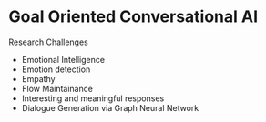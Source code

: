 # Goal Oriented Conversational AI
Research Challenges
- Emotional Intelligence
- Emotion detection
- Empathy
- Flow Maintainance
- Interesting and meaningful responses
- Dialogue Generation via Graph Neural Network
